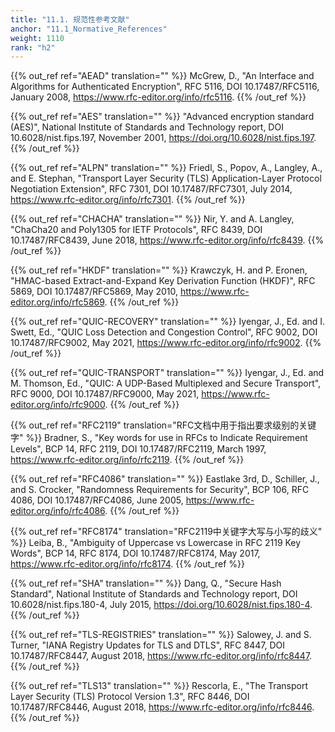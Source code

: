 ```yaml
---
title: "11.1. 规范性参考文献"
anchor: "11.1_Normative_References"
weight: 1110
rank: "h2"
---
```


{{% out_ref ref="AEAD" translation="" %}}
McGrew, D., "An Interface and Algorithms for Authenticated Encryption", RFC 5116, DOI 10.17487/RFC5116, January 2008, <https://www.rfc-editor.org/info/rfc5116>.
{{% /out_ref %}}

{{% out_ref ref="AES" translation="" %}}
"Advanced encryption standard (AES)", National Institute of Standards and Technology report, DOI 10.6028/nist.fips.197, November 2001, <https://doi.org/10.6028/nist.fips.197>.
{{% /out_ref %}}

{{% out_ref ref="ALPN" translation="" %}}
Friedl, S., Popov, A., Langley, A., and E. Stephan, "Transport Layer Security (TLS) Application-Layer Protocol Negotiation Extension", RFC 7301, DOI 10.17487/RFC7301, July 2014, <https://www.rfc-editor.org/info/rfc7301>.
{{% /out_ref %}}

{{% out_ref ref="CHACHA" translation="" %}}
Nir, Y. and A. Langley, "ChaCha20 and Poly1305 for IETF Protocols", RFC 8439, DOI 10.17487/RFC8439, June 2018, <https://www.rfc-editor.org/info/rfc8439>.
{{% /out_ref %}}

{{% out_ref ref="HKDF" translation="" %}}
Krawczyk, H. and P. Eronen, "HMAC-based Extract-and-Expand Key Derivation Function (HKDF)", RFC 5869, DOI 10.17487/RFC5869, May 2010, <https://www.rfc-editor.org/info/rfc5869>.
{{% /out_ref %}}

{{% out_ref ref="QUIC-RECOVERY" translation="" %}}
Iyengar, J., Ed. and I. Swett, Ed., "QUIC Loss Detection and Congestion Control", RFC 9002, DOI 10.17487/RFC9002, May 2021, <https://www.rfc-editor.org/info/rfc9002>.
{{% /out_ref %}}

{{% out_ref ref="QUIC-TRANSPORT" translation="" %}}
Iyengar, J., Ed. and M. Thomson, Ed., "QUIC: A UDP-Based Multiplexed and Secure Transport", RFC 9000, DOI 10.17487/RFC9000, May 2021, <https://www.rfc-editor.org/info/rfc9000>.
{{% /out_ref %}}

{{% out_ref ref="RFC2119" translation="RFC文档中用于指出要求级别的关键字" %}}
Bradner, S., "Key words for use in RFCs to Indicate Requirement Levels", BCP 14, RFC 2119, DOI 10.17487/RFC2119, March 1997, <https://www.rfc-editor.org/info/rfc2119>.
{{% /out_ref %}}

{{% out_ref ref="RFC4086" translation="" %}}
Eastlake 3rd, D., Schiller, J., and S. Crocker, "Randomness Requirements for Security", BCP 106, RFC 4086, DOI 10.17487/RFC4086, June 2005, <https://www.rfc-editor.org/info/rfc4086>.
{{% /out_ref %}}

{{% out_ref ref="RFC8174" translation="RFC2119中关键字大写与小写的歧义" %}}
Leiba, B., "Ambiguity of Uppercase vs Lowercase in RFC 2119 Key Words", BCP 14, RFC 8174, DOI 10.17487/RFC8174, May 2017, <https://www.rfc-editor.org/info/rfc8174>.
{{% /out_ref %}}

{{% out_ref ref="SHA" translation="" %}}
Dang, Q., "Secure Hash Standard", National Institute of Standards and Technology report, DOI 10.6028/nist.fips.180-4, July 2015, <https://doi.org/10.6028/nist.fips.180-4>.
{{% /out_ref %}}

{{% out_ref ref="TLS-REGISTRIES" translation="" %}}
Salowey, J. and S. Turner, "IANA Registry Updates for TLS and DTLS", RFC 8447, DOI 10.17487/RFC8447, August 2018, <https://www.rfc-editor.org/info/rfc8447>.
{{% /out_ref %}}

{{% out_ref ref="TLS13" translation="" %}}
Rescorla, E., "The Transport Layer Security (TLS) Protocol Version 1.3", RFC 8446, DOI 10.17487/RFC8446, August 2018, <https://www.rfc-editor.org/info/rfc8446>.
{{% /out_ref %}}
